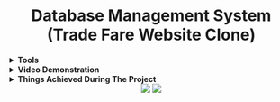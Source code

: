 <h1 align="center">Database Management System (Trade Fare Website Clone)</h1>
  

<details><summary><b>Tools</b></summary>
</br>

|    | Technologies used                                                                                                                                                      |
|----|------------------------------------------------------------------------------------------------------------------------------------------------------------------------|
| 1. | HTML , CSS , Bootstrap for frontend.                                                                                                                             |
| 2. | Heidi SQL for storing data.                                                                                                                                            |
| 3. | Flask and python for deployment.                                                                                                                                       |

</details>   
  
<details><summary><b>Video Demonstration</b></summary>
</br>
<h4>Dashboard</h4>
<img class="center" alt="Dashboard" src="Videos/dashboard.gif"> </img></br></br>
<h4>Adding new data and reflecting the same on Database. </h4>
<img class="center" alt="Add" src="Videos/add.gif"></img></br></br>
<h4>Updating the existing data and reflecting the same on Database.</h4>
<img center="Update" src="Videos/update.gif"></img>
<h4>Deleting the data and reflecting the same on Database.</h4>
<img center="Delete" src="Videos/delete.gif"></img>
</details>      

<details><summary><b>Things Achieved During The Project  </b></summary>
</br>

|    | Things Achieved During The Project                                                                                                                                     |
|----|------------------------------------------------------------------------------------------------------------------------------------------------------------------------|
| 1. | Learnt to make database from scrap.                                                                                                                                    |
| 2. | Conntected all the tables in proper format and implemented it.                                                                                                         |
| 3. | Intergrated database with flask using python.                                                                                                                          |
| 4. | Application of all CRUD operations i.e. add , update , delete operations.                                                                                              |                                                                                                                      |
</details> 

<div align="center">
  <img src="https://forthebadge.com/images/badges/built-with-love.svg" />
  <img src="https://forthebadge.com/images/badges/built-by-developers.svg" />
</div>
